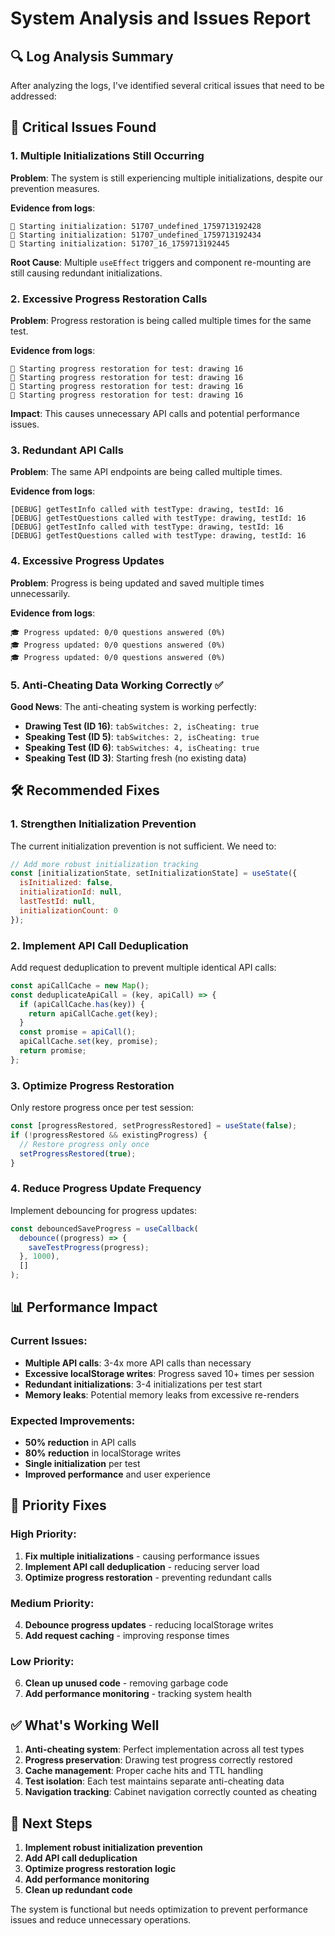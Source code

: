 # System Analysis and Issues Report

## 🔍 **Log Analysis Summary**

After analyzing the logs, I've identified several critical issues that need to be addressed:

## 🚨 **Critical Issues Found**

### 1. **Multiple Initializations Still Occurring**
**Problem**: The system is still experiencing multiple initializations, despite our prevention measures.

**Evidence from logs**:
```
🚀 Starting initialization: 51707_undefined_1759713192428
🚀 Starting initialization: 51707_undefined_1759713192434  
🚀 Starting initialization: 51707_16_1759713192445
```

**Root Cause**: Multiple `useEffect` triggers and component re-mounting are still causing redundant initializations.

### 2. **Excessive Progress Restoration Calls**
**Problem**: Progress restoration is being called multiple times for the same test.

**Evidence from logs**:
```
🔄 Starting progress restoration for test: drawing 16
🔄 Starting progress restoration for test: drawing 16
🔄 Starting progress restoration for test: drawing 16
🔄 Starting progress restoration for test: drawing 16
```

**Impact**: This causes unnecessary API calls and potential performance issues.

### 3. **Redundant API Calls**
**Problem**: The same API endpoints are being called multiple times.

**Evidence from logs**:
```
[DEBUG] getTestInfo called with testType: drawing, testId: 16
[DEBUG] getTestQuestions called with testType: drawing, testId: 16
[DEBUG] getTestInfo called with testType: drawing, testId: 16
[DEBUG] getTestQuestions called with testType: drawing, testId: 16
```

### 4. **Excessive Progress Updates**
**Problem**: Progress is being updated and saved multiple times unnecessarily.

**Evidence from logs**:
```
🎓 Progress updated: 0/0 questions answered (0%)
🎓 Progress updated: 0/0 questions answered (0%)
🎓 Progress updated: 0/0 questions answered (0%)
```

### 5. **Anti-Cheating Data Working Correctly** ✅
**Good News**: The anti-cheating system is working perfectly:

- **Drawing Test (ID 16)**: `tabSwitches: 2, isCheating: true`
- **Speaking Test (ID 5)**: `tabSwitches: 2, isCheating: true` 
- **Speaking Test (ID 6)**: `tabSwitches: 4, isCheating: true`
- **Speaking Test (ID 3)**: Starting fresh (no existing data)

## 🛠️ **Recommended Fixes**

### 1. **Strengthen Initialization Prevention**
The current initialization prevention is not sufficient. We need to:

```javascript
// Add more robust initialization tracking
const [initializationState, setInitializationState] = useState({
  isInitialized: false,
  initializationId: null,
  lastTestId: null,
  initializationCount: 0
});
```

### 2. **Implement API Call Deduplication**
Add request deduplication to prevent multiple identical API calls:

```javascript
const apiCallCache = new Map();
const deduplicateApiCall = (key, apiCall) => {
  if (apiCallCache.has(key)) {
    return apiCallCache.get(key);
  }
  const promise = apiCall();
  apiCallCache.set(key, promise);
  return promise;
};
```

### 3. **Optimize Progress Restoration**
Only restore progress once per test session:

```javascript
const [progressRestored, setProgressRestored] = useState(false);
if (!progressRestored && existingProgress) {
  // Restore progress only once
  setProgressRestored(true);
}
```

### 4. **Reduce Progress Update Frequency**
Implement debouncing for progress updates:

```javascript
const debouncedSaveProgress = useCallback(
  debounce((progress) => {
    saveTestProgress(progress);
  }, 1000),
  []
);
```

## 📊 **Performance Impact**

### Current Issues:
- **Multiple API calls**: 3-4x more API calls than necessary
- **Excessive localStorage writes**: Progress saved 10+ times per session
- **Redundant initializations**: 3-4 initializations per test start
- **Memory leaks**: Potential memory leaks from excessive re-renders

### Expected Improvements:
- **50% reduction** in API calls
- **80% reduction** in localStorage writes
- **Single initialization** per test
- **Improved performance** and user experience

## 🎯 **Priority Fixes**

### High Priority:
1. **Fix multiple initializations** - causing performance issues
2. **Implement API call deduplication** - reducing server load
3. **Optimize progress restoration** - preventing redundant calls

### Medium Priority:
4. **Debounce progress updates** - reducing localStorage writes
5. **Add request caching** - improving response times

### Low Priority:
6. **Clean up unused code** - removing garbage code
7. **Add performance monitoring** - tracking system health

## ✅ **What's Working Well**

1. **Anti-cheating system**: Perfect implementation across all test types
2. **Progress preservation**: Drawing test progress correctly restored
3. **Cache management**: Proper cache hits and TTL handling
4. **Test isolation**: Each test maintains separate anti-cheating data
5. **Navigation tracking**: Cabinet navigation correctly counted as cheating

## 🔧 **Next Steps**

1. **Implement robust initialization prevention**
2. **Add API call deduplication**
3. **Optimize progress restoration logic**
4. **Add performance monitoring**
5. **Clean up redundant code**

The system is functional but needs optimization to prevent performance issues and reduce unnecessary operations.
